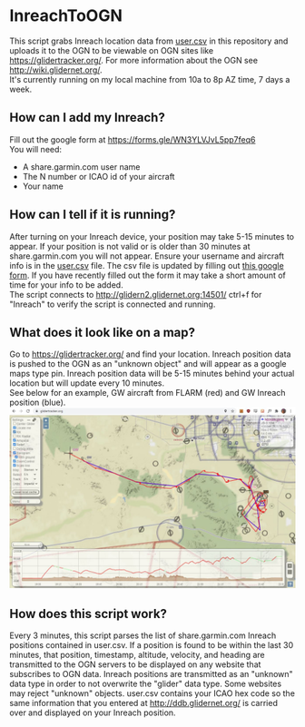# InreachToOGN
This script grabs Inreach location data from [user.csv](https://github.com/DavisChappins/InreachToOGN/blob/main/user.csv) in this repository and uploads it to the OGN to be viewable on OGN sites like https://glidertracker.org/. For more information about the OGN see http://wiki.glidernet.org/.  
It's currently running on my local machine from 10a to 8p AZ time, 7 days a week.
  
## How can I add my Inreach?
Fill out the google form at https://forms.gle/WN3YLVJvL5pp7feq6  
You will need:
* A share.garmin.com user name
* The N number or ICAO id of your aircraft
* Your name

## How can I tell if it is running?
After turning on your Inreach device, your position may take 5-15 minutes to appear. If your position is not valid or is older than 30 minutes at share.garmin.com you will not appear. Ensure your username and aircraft info is in the [user.csv](https://github.com/DavisChappins/InreachToOGN/blob/main/user.csv) file. The csv file is updated by filling out [this google form](https://forms.gle/WN3YLVJvL5pp7feq6  ). If you have recently filled out the form it may take a short amount of time for your info to be added.  
The script connects to http://glidern2.glidernet.org:14501/ ctrl+f for "Inreach" to verify the script is connected and running.  

## What does it look like on a map?
Go to https://glidertracker.org/ and find your location. Inreach position data is pushed to the OGN as an "unknown object" and will appear as a google maps type pin. Inreach position data will be 5-15 minutes behind your actual location but will update every 10 minutes.  
See below for an example, GW aircraft from FLARM (red) and GW Inreach position (blue).
![Inreach on glidertracker.org](https://github.com/DavisChappins/InreachToOGN/blob/main/Images/GW_Inreach.jpg?raw=true)

## How does this script work?
Every 3 minutes, this script parses the list of share.garmin.com Inreach positions contained in user.csv. If a position is found to be within the last 30 minutes, that position, timestamp, altitude, velocity, and heading are transmitted to the OGN servers to be displayed on any website that subscribes to OGN data. Inreach positions are transmitted as an "unknown" data type in order to not overwrite the "glider" data type. Some websites may reject "unknown" objects. user.csv contains your ICAO hex code so the same information that you entered at http://ddb.glidernet.org/ is carried over and displayed on your Inreach position.
